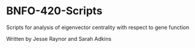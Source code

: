 # BNFO-420-Scripts
Scripts for analysis of eigenvector centrality with respect to gene function

Written by Jesse Raynor and Sarah Adkins
